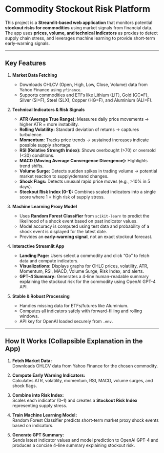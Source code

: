 # Commodity Stockout Risk Platform

This project is a **Streamlit-based web application** that monitors potential **stockout risks for commodities** using market signals from financial data. The app uses **prices, volume, and technical indicators** as proxies to detect supply chain stress, and leverages machine learning to provide short-term early-warning signals.

---

##  Key Features

1. **Market Data Fetching**  
   - Downloads OHLCV (Open, High, Low, Close, Volume) data from Yahoo Finance using `yfinance`.  
   - Supports commodities and ETFs like Lithium (LIT), Gold (GC=F), Silver (SI=F), Steel (SLX), Copper (HG=F), and Aluminium (ALI=F).  

2. **Technical Indicators & Risk Signals**  
   - **ATR (Average True Range):** Measures daily price movements → higher ATR = more instability.  
   - **Rolling Volatility:** Standard deviation of returns → captures turbulence.  
   - **Momentum:** Tracks price trends → sustained increases indicate possible supply shortage.  
   - **RSI (Relative Strength Index):** Shows overbought (>70) or oversold (<30) conditions.  
   - **MACD (Moving Average Convergence Divergence):** Highlights trend shifts.  
   - **Volume Surge:** Detects sudden spikes in trading volume → potential market reaction to supply/demand changes.  
   - **Shock Flags:** Detects unusual rapid price moves (e.g., >10% in 5 days).  
   - **Stockout Risk Index (0–1):** Combines scaled indicators into a single score where 1 = high risk of supply stress.

3. **Machine Learning Proxy Model**  
   - Uses **Random Forest Classifier** from `scikit-learn` to predict the likelihood of a shock event based on past indicator values.  
   - Model accuracy is computed using test data and probability of a shock event is displayed for the latest date.  
   - Provides an **early-warning signal**, not an exact stockout forecast.

4. **Interactive Streamlit App**  
   - **Landing Page:** Users select a commodity and click “Go” to fetch data and compute indicators.  
   - **Visualizations:** Displays graphs for OHLC prices, volatility, ATR, Momentum, RSI, MACD, Volume Surge, Risk Index, and alerts.  
   - **GPT-4 Summary:** Generates a 4-line human-readable summary explaining the stockout risk for the commodity using OpenAI GPT-4 API.

5. **Stable & Robust Processing**  
   - Handles missing data for ETFs/futures like Aluminium.  
   - Computes all indicators safely with forward-filling and rolling windows.  
   - API key for OpenAI loaded securely from `.env`.


---

##  How It Works (Collapsible Explanation in the App)

1. **Fetch Market Data:**  
   Downloads OHLCV data from Yahoo Finance for the chosen commodity.

2. **Compute Early Warning Indicators:**  
   Calculates ATR, volatility, momentum, RSI, MACD, volume surges, and shock flags.

3. **Combine into Risk Index:**  
   Scales each indicator (0–1) and creates a **Stockout Risk Index** representing supply stress.

4. **Train Machine Learning Model:**  
   Random Forest Classifier predicts short-term market proxy shock events based on indicators.  

5. **Generate GPT Summary:**  
   Sends latest indicator values and model prediction to OpenAI GPT-4 and produces a concise 4-line summary explaining stockout risk.
